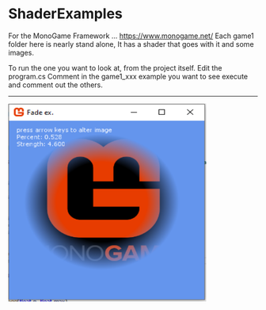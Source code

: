 # ShaderExamples

For the MonoGame Framework ... https://www.monogame.net/
 Each game1 folder here is nearly stand alone, It has a shader that goes with it and some images.


To run the one you want to look at, from the project itself. 
Edit the program.cs 
Comment in the game1_xxx example you want to see execute and comment out the others.

_______


<img src="ShaderFade.png"  height="400" width="400">

